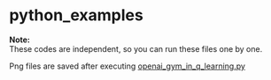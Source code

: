 # python_examples

<b>Note:</b><br>
These codes are independent, so you can run these files one by one.

Png files are saved after executing <a href='openai_gym_in_q_learning.py'>openai_gym_in_q_learning.py</a>
